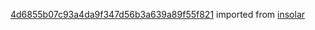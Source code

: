 [4d6855b07c93a4da9f347d56b3a639a89f55f821](https://github.com/insolar/insolar/commit/4d6855b07c93a4da9f347d56b3a639a89f55f821) imported from [insolar](https://github.com/insolar/insolar)
